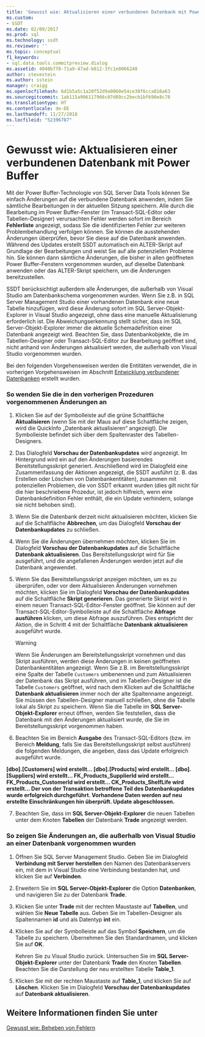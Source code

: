 ```yaml
---
title: 'Gewusst wie: Aktualisieren einer verbundenen Datenbank mit Power Buffer | Microsoft-Dokumentation'
ms.custom:
- SSDT
ms.date: 02/09/2017
ms.prod: sql
ms.technology: ssdt
ms.reviewer: ''
ms.topic: conceptual
f1_keywords:
- sql.data.tools.commitpreview.dialog
ms.assetid: 4048b7f8-71a9-47ad-b812-3fc1e8066240
author: stevestein
ms.author: sstein
manager: craigg
ms.openlocfilehash: 6d1b5a5c1a20f52d9a0060e54ce38f6cca816a63
ms.sourcegitcommit: 1ab115a906117966c07d89cc2becb1bf690e8c78
ms.translationtype: HT
ms.contentlocale: de-DE
ms.lasthandoff: 11/27/2018
ms.locfileid: "52396787"
---
```

# <a name="how-to-update-a-connected-database-with-power-buffer"></a>Gewusst wie: Aktualisieren einer verbundenen Datenbank mit Power Buffer
Mit der Power Buffer-Technologie von SQL Server Data Tools können Sie einfach Änderungen auf die verbundene Datenbank anwenden, indem Sie sämtliche Bearbeitungen in der aktuellen Sitzung speichern. Alle durch die Bearbeitung im Power Buffer-Fenster (im Transact\-SQL-Editor oder Tabellen-Designer) verursachten Fehler werden sofort im Bereich **Fehlerliste** angezeigt, sodass Sie die identifizierten Fehler zur weiteren Problembehandlung verfolgen können. Sie können die ausstehenden Änderungen überprüfen, bevor Sie diese auf die Datenbank anwenden. Während des Updates erstellt SSDT automatisch ein ALTER-Skript auf Grundlage der Bearbeitungen und weist Sie auf alle potenziellen Probleme hin. Sie können dann sämtliche Änderungen, die bisher in allen geöffneten Power Buffer-Fenstern vorgenommen wurden, auf dieselbe Datenbank anwenden oder das ALTER-Skript speichern, um die Änderungen bereitzustellen.  
  
SSDT berücksichtigt außerdem alle Änderungen, die außerhalb von Visual Studio am Datenbankschema vorgenommen wurden. Wenn Sie z.B. in SQL Server Management Studio einer vorhandenen Datenbank eine neue Tabelle hinzufügen, wird diese Änderung sofort im SQL Server-Objekt-Explorer in Visual Studio angezeigt, ohne dass eine manuelle Aktualisierung erforderlich ist. Die Abweichungserkennung stellt sicher, dass im SQL Server-Objekt-Explorer immer die aktuelle Schemadefinition einer Datenbank angezeigt wird. Beachten Sie, dass Datenbankobjekte, die im Tabellen-Designer oder Transact\-SQL-Editor zur Bearbeitung geöffnet sind, nicht anhand von Änderungen aktualisiert werden, die außerhalb von Visual Studio vorgenommen wurden.  
  
Bei den folgenden Vorgehensweisen werden die Entitäten verwendet, die in vorherigen Vorgehensweisen im Abschnitt [Entwicklung verbundener Datenbanken](../ssdt/connected-database-development.md) erstellt wurden.  
  
### <a name="to-apply-the-changes-made-in-the-previous-procedures"></a>So wenden Sie die in den vorherigen Prozeduren vorgenommenen Änderungen an  
  
1.  Klicken Sie auf der Symbolleiste auf die grüne Schaltfläche **Aktualisieren** (wenn Sie mit der Maus auf diese Schaltfläche zeigen, wird die QuickInfo „Datenbank aktualisieren“ angezeigt). Die Symbolleiste befindet sich über dem Spaltenraster des Tabellen-Designers.  
  
2.  Das Dialogfeld **Vorschau der Datenbankupdates** wird angezeigt. Im Hintergrund wird ein auf den Änderungen basierendes Bereitstellungsskript generiert. Anschließend wird im Dialogfeld eine Zusammenfassung der Aktionen angezeigt, die SSDT ausführt (z. B. das Erstellen oder Löschen von Datenbankentitäten), zusammen mit potenziellen Problemen, die von SSDT erkannt wurden (dies gilt nicht für die hier beschriebene Prozedur, ist jedoch hilfreich, wenn eine Datenbankdefinition Fehler enthält, die ein Update verhindern, solange sie nicht behoben sind).  
  
3.  Wenn Sie die Datenbank derzeit nicht aktualisieren möchten, klicken Sie auf die Schaltfläche **Abbrechen**, um das Dialogfeld **Vorschau der Datenbankupdates** zu schließen.  
  
4.  Wenn Sie die Änderungen übernehmen möchten, klicken Sie im Dialogfeld **Vorschau der Datenbankupdates** auf die Schaltfläche **Datenbank aktualisieren**. Das Bereitstellungsskript wird für Sie ausgeführt, und die angefallenen Änderungen werden jetzt auf die Datenbank angewendet.  
  
5.  Wenn Sie das Bereitstellungsskript anzeigen möchten, um es zu überprüfen, oder vor dem Aktualisieren Änderungen vornehmen möchten, klicken Sie im Dialogfeld **Vorschau der Datenbankupdates** auf die Schaltfläche **Skript generieren**. Das generierte Skript wird in einem neuen Transact\-SQL-Editor-Fenster geöffnet. Sie können auf der Transact\-SQL-Editor-Symbolleiste auf die Schaltfläche **Abfrage ausführen** klicken, um diese Abfrage auszuführen. Dies entspricht der Aktion, die in Schritt 4 mit der Schaltfläche **Datenbank aktualisieren** ausgeführt wurde.  
  
    > [!WARNING]  
    > Wenn Sie Änderungen am Bereitstellungsskript vornehmen und das Skript ausführen, werden diese Änderungen in keinen geöffneten Datenbankentitäten angezeigt. Wenn Sie z.B. im Bereitstellungsskript eine Spalte der Tabelle `Customers` umbenennen und zum Aktualisieren der Datenbank das Skript ausführen, und im Tabellen-Designer ist die Tabelle `Customers` geöffnet, wird nach dem Klicken auf die Schaltfläche **Datenbank aktualisieren** immer noch der alte Spaltenname angezeigt. Sie müssen den Tabellen-Designer manuell schließen, ohne die Tabelle lokal als Skript zu speichern. Wenn Sie die Tabelle im **SQL Server-Objekt-Explorer** erneut öffnen, werden Sie feststellen, dass die Datenbank mit den Änderungen aktualisiert wurde, die Sie im Bereitstellungsskript vorgenommen haben.  
  
6.  Beachten Sie im Bereich **Ausgabe** des Transact\-SQL-Editors (bzw. im Bereich **Meldung**, falls Sie das Bereitstellungsskript selbst ausführen) die folgenden Meldungen, die angeben, dass das Update erfolgreich ausgeführt wurde.  
  
**[dbo].[Customers] wird erstellt... [dbo].[Products] wird erstellt... [dbo].[Suppliers] wird erstellt... FK_Products_SupplierId wird erstellt... FK_Products_CustomerId wird erstellt... CK_Products_ShelfLife wird erstellt... Der von der Transaktion betroffene Teil des Datenbankupdates wurde erfolgreich durchgeführt. Vorhandene Daten werden auf neu erstellte Einschränkungen hin überprüft. Update abgeschlossen.**  
  
7.  Beachten Sie, dass im **SQL Server-Objekt-Explorer** die neuen Tabellen unter dem Knoten **Tabellen** der Datenbank **Trade** angezeigt werden.  
  
### <a name="to-view-changes-made-to-a-database-outside-visual-studio"></a>So zeigen Sie Änderungen an, die außerhalb von Visual Studio an einer Datenbank vorgenommen wurden  
  
1.  Öffnen Sie SQL Server Management Studio. Geben Sie im Dialogfeld **Verbindung mit Server herstellen** den Namen des Datenbankservers ein, mit dem in Visual Studio eine Verbindung bestanden hat, und klicken Sie auf **Verbinden**.  
  
2.  Erweitern Sie im **SQL Server-Objekt-Explorer** die Option **Datenbanken**, und navigieren Sie zu der Datenbank **Trade**.  
  
3.  Klicken Sie unter **Trade** mit der rechten Maustaste auf **Tabellen**, und wählen Sie **Neue Tabelle** aus. Geben Sie im Tabellen-Designer als Spaltennamen **id** und als Datentyp **int** ein.  
  
4.  Klicken Sie auf der Symbolleiste auf das Symbol **Speichern**, um die Tabelle zu speichern. Übernehmen Sie den Standardnamen, und klicken Sie auf **OK**.  
  
    Kehren Sie zu Visual Studio zurück. Untersuchen Sie im **SQL Server-Objekt-Explorer** unter der Datenbank **Trade** den Knoten **Tabellen**. Beachten Sie die Darstellung der neu erstellten Tabelle **Table_1**.  
  
5.  Klicken Sie mit der rechten Maustaste auf **Table_1**, und klicken Sie auf **Löschen**. Klicken Sie im Dialogfeld **Vorschau der Datenbankupdates** auf **Datenbank aktualisieren**.  
  
## <a name="see-also"></a>Weitere Informationen finden Sie unter  
[Gewusst wie: Beheben von Fehlern](../ssdt/how-to-fix-errors.md)  
  
